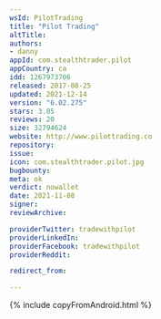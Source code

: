```yaml
---
wsId: PilotTrading
title: "Pilot Trading"
altTitle: 
authors:
- danny
appId: com.stealthtrader.pilot
appCountry: ca
idd: 1267973706
released: 2017-08-25
updated: 2021-12-14
version: "6.02.275"
stars: 3.85
reviews: 20
size: 32794624
website: http://www.pilottrading.co
repository: 
issue: 
icon: com.stealthtrader.pilot.jpg
bugbounty: 
meta: ok
verdict: nowallet
date: 2021-11-08
signer: 
reviewArchive:

providerTwitter: tradewithpilot
providerLinkedIn: 
providerFacebook: tradewithpilot
providerReddit: 

redirect_from:

---
```


{% include copyFromAndroid.html %}

